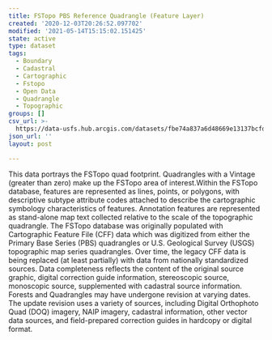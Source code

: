 ```yaml
---
title: FSTopo PBS Reference Quadrangle (Feature Layer)
created: '2020-12-03T20:26:52.097702'
modified: '2021-05-14T15:15:02.151425'
state: active
type: dataset
tags:
  - Boundary
  - Cadastral
  - Cartographic
  - Fstopo
  - Open Data
  - Quadrangle
  - Topographic
groups: []
csv_url: >-
  https://data-usfs.hub.arcgis.com/datasets/fbe74a837a6d48669e13137bcfd84aa4_0.csv?outSR=%7B%22latestWkid%22%3A4269%2C%22wkid%22%3A4269%7D
json_url: ''
layout: post

---
```

This data portrays the FSTopo quad footprint. Quadrangles with a Vintage (greater than zero) make up the FSTopo area of interest.Within the FSTopo database, features are represented as lines, points, or polygons, with descriptive subtype attribute codes attached to describe the cartographic symbology characteristics of features. Annotation features are represented as stand-alone map text collected relative to the scale of the topographic quadrangle. The FSTopo database was originally populated with Cartographic Feature File (CFF) data which was digitized from either the Primary Base Series (PBS) quadrangles or U.S. Geological Survey (USGS) topographic map series quadrangles. Over time, the legacy CFF data is being replaced (at least partially) with data from nationally standardized sources. Data completeness reflects the content of the original source graphic, digital correction guide information, stereoscopic source, monoscopic source, supplemented with cadastral source information. Forests and Quadrangles may have undergone revision at varying dates. The update revision uses a variety of sources, including Digital Orthophoto Quad (DOQ) imagery, NAIP imagery, cadastral information, other vector data sources, and field-prepared correction guides in hardcopy or digital format.
